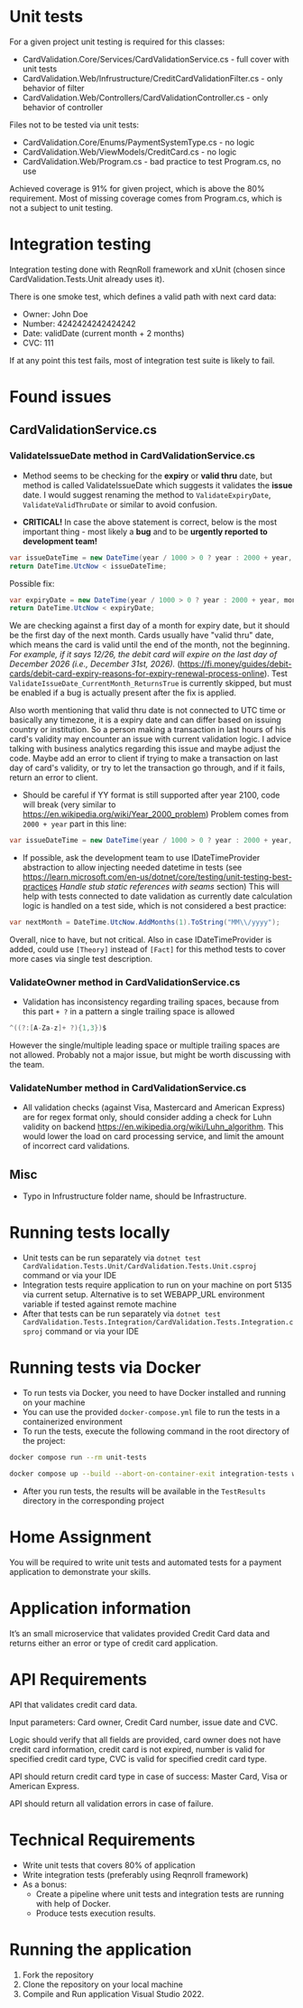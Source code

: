 # Unit tests

For a given project unit testing is required for this classes:
- CardValidation.Core/Services/CardValidationService.cs - full cover with unit tests
- CardValidation.Web/Infrustructure/CreditCardValidationFilter.cs - only behavior of filter
- CardValidation.Web/Controllers/CardValidationController.cs - only behavior of controller

Files not to be tested via unit tests:
- CardValidation.Core/Enums/PaymentSystemType.cs - no logic
- CardValidation.Web/ViewModels/CreditCard.cs - no logic
- CardValidation.Web/Program.cs - bad practice to test Program.cs, no use

Achieved coverage is 91% for given project, which is above the 80% requirement.
Most of missing coverage comes from Program.cs, which is not a subject to unit testing.

# Integration testing

Integration testing done with ReqnRoll framework and xUnit (chosen since CardValidation.Tests.Unit already uses it).

There is one smoke test, which defines a valid path with next card data:
- Owner: John Doe
- Number: 4242424242424242
- Date: validDate (current month + 2 months)
- CVC: 111

If at any point this test fails, most of integration test suite is likely to fail.

# Found issues

## CardValidationService.cs

### ValidateIssueDate method in CardValidationService.cs

- Method seems to be checking for the **expiry** or **valid thru** date, but method is called ValidateIssueDate which suggests it validates the **issue** date.
I would suggest renaming the method to `ValidateExpiryDate`, `ValidateValidThruDate` or similar to avoid confusion.

- **CRITICAL!** In case the above statement is correct, below is the most important thing - most likely a **bug** and to be **urgently reported to development team!**
```csharp
var issueDateTime = new DateTime(year / 1000 > 0 ? year : 2000 + year, month, 1);
return DateTime.UtcNow < issueDateTime;
```
Possible fix:
```csharp
var expiryDate = new DateTime(year / 1000 > 0 ? year : 2000 + year, month, 1).AddMonths(1);
return DateTime.UtcNow < expiryDate;
```
We are checking against a first day of a month for expiry date, but it should be the first day of the next month.
Cards usually have "valid thru" date, which means the card is valid until the end of the month, not the beginning.
*For example, if it says 12/26, the debit card will expire on the last day of December 2026 (i.e., December 31st, 2026).* (https://fi.money/guides/debit-cards/debit-card-expiry-reasons-for-expiry-renewal-process-online).
Test `ValidateIssueDate_CurrentMonth_ReturnsTrue` is currently skipped, but must be enabled if a bug is actually present after the fix is applied.

Also worth mentioning that valid thru date is not connected to UTC time or basically any timezone, it is a expiry date and can differ based on issuing country or institution.
So a person making a transaction in last hours of his card's validity may encounter an issue with current validation logic. I advice talking with business analytics regarding this issue and maybe adjust the code.
Maybe add an error to client if trying to make a transaction on last day of card's validity, or try to let the transaction go through, and if it fails, return an error to client.

- Should be careful if YY format is still supported after year 2100, code will break (very similar to https://en.wikipedia.org/wiki/Year_2000_problem)
Problem comes from `2000 + year` part in this line:
```csharp
var issueDateTime = new DateTime(year / 1000 > 0 ? year : 2000 + year, month, 1);
```

- If possible, ask the development team to use IDateTimeProvider abstraction to allow injecting needed datetime in tests (see https://learn.microsoft.com/en-us/dotnet/core/testing/unit-testing-best-practices
*Handle stub static references with seams* section)
This will help with tests connected to date validation as currently date calculation logic is handled on a test side, which is not considered a best practice:
```csharp
var nextMonth = DateTime.UtcNow.AddMonths(1).ToString("MM\\/yyyy");
```
Overall, nice to have, but not critical. Also in case IDateTimeProvider is added, could use `[Theory]` instead of `[Fact]` for this method tests to cover more cases via single test description.


### ValidateOwner method in CardValidationService.cs

- Validation has inconsistency regarding trailing spaces, because from this part `+ ?` in a pattern a single trailing space is allowed
```csharp
^((?:[A-Za-z]+ ?){1,3})$
```
However the single/multiple leading space or multiple trailing spaces are not allowed. Probably not a major issue, but might be worth discussing with the team.

### ValidateNumber method in CardValidationService.cs

- All validation checks (against Visa, Mastercard and American Express) are for regex format only, should consider adding a check for Luhn validity on backend https://en.wikipedia.org/wiki/Luhn_algorithm.
This would lower the load on card processing service, and limit the amount of incorrect card validations.

## Misc

- Typo in Infrustructure folder name, should be Infrastructure.

# Running tests locally

- Unit tests can be run separately via `dotnet test CardValidation.Tests.Unit/CardValidation.Tests.Unit.csproj` command or via your IDE
- Integration tests require application to run on your machine on port 5135 via current setup. Alternative is to set WEBAPP_URL environment variable if tested against remote machine
- After that tests can be run separately via `dotnet test CardValidation.Tests.Integration/CardValidation.Tests.Integration.csproj` command or via your IDE

# Running tests via Docker

- To run tests via Docker, you need to have Docker installed and running on your machine
- You can use the provided `docker-compose.yml` file to run the tests in a containerized environment
- To run the tests, execute the following command in the root directory of the project:
```bash
docker compose run --rm unit-tests
```
```bash
docker compose up --build --abort-on-container-exit integration-tests web
```
- After you run tests, the results will be available in the `TestResults` directory in the corresponding project

# Home Assignment

You will be required to write unit tests and automated tests for a payment application to demonstrate your skills. 

# Application information 

It’s an small microservice that validates provided Credit Card data and returns either an error or type of credit card application. 

# API Requirements 

API that validates credit card data. 

Input parameters: Card owner, Credit Card number, issue date and CVC. 

Logic should verify that all fields are provided, card owner does not have credit card information, credit card is not expired, number is valid for specified credit card type, CVC is valid for specified credit card type. 

API should return credit card type in case of success: Master Card, Visa or American Express. 

API should return all validation errors in case of failure. 


# Technical Requirements 

 - Write unit tests that covers 80% of application 
 - Write integration tests (preferably using Reqnroll framework) 
 - As a bonus: 
    - Create a pipeline where unit tests and integration tests are running with help of Docker. 
    - Produce tests execution results. 

# Running the  application 

1. Fork the repository
2. Clone the repository on your local machine 
3. Compile and Run application Visual Studio 2022.
